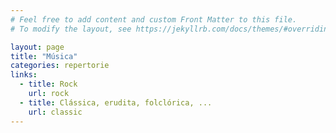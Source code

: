 ```yaml
---
# Feel free to add content and custom Front Matter to this file.
# To modify the layout, see https://jekyllrb.com/docs/themes/#overriding-theme-defaults

layout: page
title: "Música"
categories: repertorie
links:
  - title: Rock
    url: rock
  - title: Clássica, erudita, folclórica, ...
    url: classic
---
```

